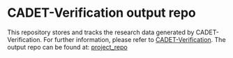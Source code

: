 # CADET-Verification output repo

This repository stores and tracks the research data generated by CADET-Verification.
For further information, please refer to [CADET-Verification](https://github.com/cadet/CADET-Verification).
The output repo can be found at:
[project_repo](https://github.com/cadet/CADET-Verification.git)
